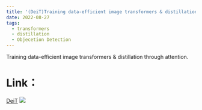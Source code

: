 ```yaml
---
title: '(DeiT)Training data-efficient image transformers & distillation through attention'
date: 2022-08-27
tags:
  - transformers 
  - distillation 
  - Objecetion Detection
---
```


Training data-efficient image transformers & distillation through attention.

Link：
======
<a href="https://zhuanlan.zhihu.com/p/558691210">DeiT</a>
<img src="https://img.shields.io/badge/in-%E7%9F%A5%E4%B9%8E-blue">&emsp;

